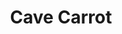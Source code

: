 ---
templateKey: blog-post
title: Cave Carrot
description: A starchy snack found in caves. It helps miners work longer.
featuredpost: false
featuredimage: /img/Cave_Carrot.png
sellPrice: 25
tags: 
  - forageable
  -  edible
  -  The Mines
---